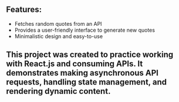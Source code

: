 
## Features:
- Fetches random quotes from an API
- Provides a user-friendly interface to generate new quotes
- Minimalistic design and easy-to-use

## This project was created to practice working with React.js and consuming APIs. It demonstrates making asynchronous API requests, handling state management, and rendering dynamic content.


